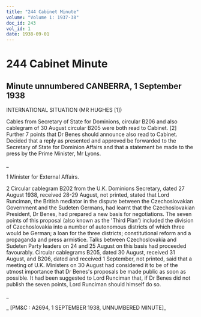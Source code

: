 ```yaml
---
title: "244 Cabinet Minute"
volume: "Volume 1: 1937-38"
doc_id: 243
vol_id: 1
date: 1938-09-01
---
```


# 244 Cabinet Minute

## Minute unnumbered CANBERRA, 1 September 1938

INTERNATIONAL SITUATION (MR HUGHES [1])

Cables from Secretary of State for Dominions, circular B206 and also cablegram of 30 August circular B205 were both read to Cabinet. [2] Further 7 points that Dr Benes should announce also read to Cabinet. Decided that a reply as presented and approved be forwarded to the Secretary of State for Dominion Affairs and that a statement be made to the press by the Prime Minister, Mr Lyons.

_

1 Minister for External Affairs.

2 Circular cablegram B202 from the U.K. Dominions Secretary, dated 27 August 1938, received 28-29 August, not printed, stated that Lord Runciman, the British mediator in the dispute between the Czechoslovakian Government and the Sudeten Germans, had learnt that the Czechoslovakian President, Dr Benes, had prepared a new basis for negotiations. The seven points of this proposal (also known as the 'Third Plan') included the division of Czechoslovakia into a number of autonomous districts of which three would be German; a loan for the three districts; constitutional reform and a propaganda and press armistice. Talks between Czechoslovakia and Sudeten Party leaders on 24 and 25 August on this basis had proceeded favourably. Circular cablegrams B205, dated 30 August, received 31 August, and B206, dated and received 1 September, not printed, said that a meeting of U.K. Ministers on 30 August had considered it to be of the utmost importance that Dr Benes's proposals be made public as soon as possible. It had been suggested to Lord Runciman that, if Dr Benes did not publish the seven points, Lord Runciman should himself do so.

_

_ [PM&amp;C : A2694, 1 SEPTEMBER 1938, UNNUMBERED MINUTE]_
